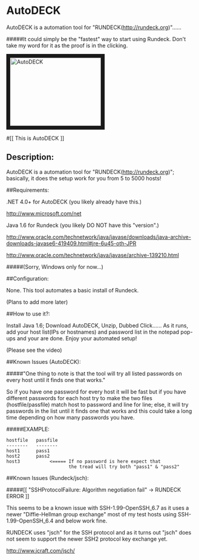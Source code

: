 AutoDECK
========

AutoDECK is a automation tool for "RUNDECK(http://rundeck.org)"......

#####It could simply be the "fastest" way to start using Rundeck. Don't take my word for it as the proof is in the clicking.


<a href="http://www.youtube.com/watch?feature=player_embedded&v=FSgPDadcEek" target="_blank"><img src="http://img.youtube.com/vi/FSgPDadcEek/0.jpg" alt="AutoDECK" width="240" height="180" border="10" /></a>

#[[ This is AutoDECK ]]

## Description:

AutoDECK is a automation tool for "RUNDECK(http://rundeck.org)"; basically, it does the setup work for you from 5 to 5000 hosts! 


##Requirements:

.NET 4.0+ for AutoDECK (you likely already have this.)

http://www.microsoft.com/net

Java 1.6 for Rundeck (you likely DO NOT have this "version".)

http://www.oracle.com/technetwork/java/javase/downloads/java-archive-downloads-javase6-419409.html#jre-6u45-oth-JPR

http://www.oracle.com/technetwork/java/javase/archive-139210.html

#####(Sorry, Windows only for now...)

##Configuration:

None. This tool automates a basic install of Rundeck. 

(Plans to add more later)


##How to use it?:

Install Java 1.6; Download AutoDECK, Unzip, Dubbed Click...... As it runs, add your host list(IPs or hostnames) 
and password list in the notepad pop-ups and your are done. Enjoy your automated setup!

(Please see the video)


##Known Issues (AutoDECK):

#####"One thing to note is that the tool will try all listed passwords on every host until it finds one that works."
 
So if you have one password for every host it will be fast but if you have different passwords for each host 
try to make the two files (hostfile/passfile) match host to password and line for line; else, it will try passwords in the list until 
it finds one that works and this could take a long time depending on how many passwords you have.

#####EXAMPLE:
```
hostfile   passfile
--------   --------
host1      pass1
host2	   pass2
host3           <===== If no password is here expect that 
                       the tread will try both "pass1" & "pass2"
```

##Known Issues (Rundeck/jsch):

#####[[ "SSHProtocolFailure: Algorithm negotiation fail" -> RUNDECK ERROR ]]

This seems to be a known issue with SSH-1.99-OpenSSH_6.7 as it uses a newer "Diffie-Hellman group exchange" 
most of my test hosts using SSH-1.99-OpenSSH_6.4 and below work fine.

RUNDECK uses "jsch" for the SSH protocol and as it turns out "jsch" does not seem to support the newer SSH2 protocol key exchange yet.

http://www.jcraft.com/jsch/


